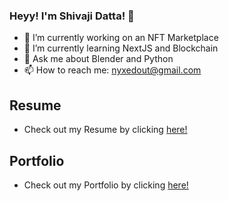 ### Heyy! I'm Shivaji Datta! 👋

- 🔭 I’m currently working on an NFT Marketplace
- 🌱 I’m currently learning NextJS and Blockchain
- 💬 Ask me about Blender and Python
- 📫 How to reach me: nyxedout@gmail.com

## Resume
* Check out my Resume by clicking [here!](https://github.com/blacknyx/blacknyx/blob/main/Portfolio/Resume.md)

## Portfolio
* Check out my Portfolio by clicking [here!](https://github.com/blacknyx/blacknyx/blob/main/Portfolio/Portfolio.md)
